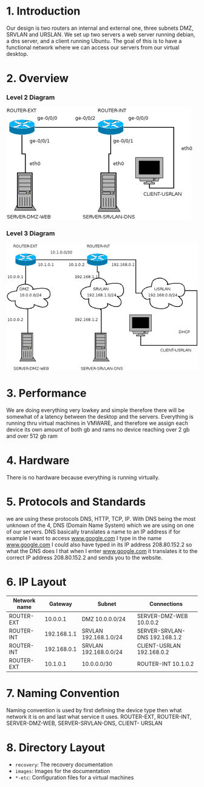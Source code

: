 # 1. Introduction

Our design is two routers an internal and external one, three subnets DMZ, SRVLAN and
URSLAN. We set up two servers a web server running debian, a dns server, and a client
running Ubuntu. The goal of this is to have a functional network where we can access our
servers from our virtual desktop.

# 2. Overview

### Level 2 Diagram

![Level 2 Diagram](images/topology_L2_week_45.png)

### Level 3 Diagram

![Level 3 Diagram](images/topology_L3_week_45.png)

# 3. Performance

We are doing everything very lowkey and simple therefore there will be somewhat of a latency between
the desktop and the servers. Everything is running thru virtual machines in VMWARE, and therefore we
assign each device its own amount of both gb and rams no device reaching over 2 gb and over 512 gb ram

# 4. Hardware

There is no hardware because everything is running virtually.

# 5. Protocols and Standards

we are using these protocols DNS, HTTP, TCP, IP. With DNS being the most unknown of the
4, DNS (Domain Name System) which we are using on one of our servers. DNS basically
translates a name to an IP address if for example I want to access www.google.com I type in
the name www.google.com I could also have typed in its IP address 208.80.152.2 so what the
DNS does I that when I enter www.google.com it translates it to the correct IP address
208.80.152.2 and sends you to the website.

# 6. IP Layout

| Network name |   Gateway   |        Subnet         |        Connections             |
|--------------|-------------|-----------------------|--------------------------------|
|  ROUTER-EXT  | 10.0.0.1    | DMZ 10.0.0.0/24       | SERVER-DMZ-WEB 10.0.0.2        | 
|  ROUTER-INT  | 192.168.1.1 | SRVLAN 192.168.1.0/24 | SERVER-SRVLAN-DNS 192.168.1.2  | 
|  ROUTER-INT  | 192.168.0.1 | SRVLAN 192.168.0.0/24 | CLIENT-USRLAN 192.168.0.2      |
|  ROUTER-EXT  | 10.1.0.1    | 10.0.0.0/30           | ROUTER-INT 10.1.0.2            |

# 7. Naming Convention

Naming convention is used by first defining the device type then what network it is on and last
what service it uses.
ROUTER-EXT, ROUTER-INT, SERVER-DMZ-WEB, SERVER-SRVLAN-DNS, CLIENT-
URSLAN

# 8. Directory Layout

 * `recovery`: The recovery documentation
 * `images`: Images for the documentation
 * `*-etc`: Configuration files for a virtual machines
